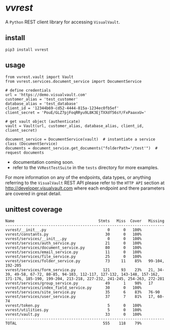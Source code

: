 # *vvrest*
A `Python` REST client library for accessing `VisualVault`.

## install
```
pip3 install vvrest
```

## usage
```
from vvrest.vault import Vault
from vvrest.services.document_service import DocumentService

# define credentials
url = 'https://demo.visualvault.com'
customer_alias = 'test_customer'
database_alias = 'test_database'
client_id = '12344b69-cd52-4444-815a-1234ec0fb5ef'
client_secret = 'PouE/GLZ7pjFoqRRyu9L8K3EjTXXdf56sY/FxPaaxxU='

# get vault object (authenticate)
vault = Vault(url, customer_alias, database_alias, client_id, client_secret)

document_service = DocumentService(vault)  # instantiate a service class (DocumentService)
documents = document_service.get_documents("folderPath='/test'")  # request documents
```

* documentation coming soon. 
* refer to the `VVRestTestSuite` in the `tests` directory for more examples.

For more information on any of the endpoints, data types, or anything referring to the 
`VisualVault` REST API please refer to the `HTTP API` section at <http://developer.visualvault.com>
where each endpoint and there parameters are covered in great detail.

## unittest coverage
```
Name                                     Stmts   Miss  Cover   Missing
----------------------------------------------------------------------
vvrest/__init__.py                           0      0   100%
vvrest/constants.py                         30      0   100%
vvrest/services/__init__.py                  0      0   100%
vvrest/services/auth_service.py             21      0   100%
vvrest/services/document_service.py         80      0   100%
vvrest/services/email_service.py            11      0   100%
vvrest/services/file_service.py             25      0   100%
vvrest/services/folder_service.py           73     11    85%   99-104, 192-205
vvrest/services/form_service.py            121     93    23%   21, 34-39, 49-58, 67-72, 80-85, 94-103, 112-117, 127-132, 143-148, 157-162, 171-176, 185-190, 199-204, 213-218, 227-232, 241-245, 254-263, 272-281
vvrest/services/group_service.py            49      1    98%   17
vvrest/services/index_field_service.py      30      0   100%
vvrest/services/site_service.py             35      6    83%   76-90
vvrest/services/user_service.py             37      7    81%   17, 60-74
vvrest/token.py                              5      0   100%
vvrest/utilities.py                          5      0   100%
vvrest/vault.py                             33      0   100%
----------------------------------------------------------------------
TOTAL                                      555    118    79% 
```
